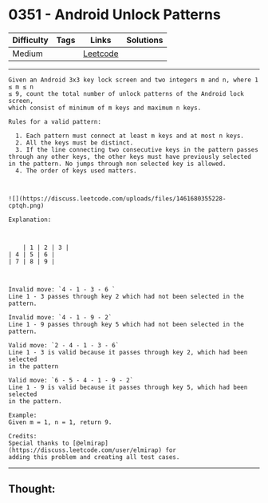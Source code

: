 # 0351 - Android Unlock Patterns

Difficulty  | Tags | Links | Solutions
----------- | ---- | ----- | -----
Medium |  | [Leetcode](https://leetcode.com/problems/android-unlock-patterns/description/) |


-----------

```
Given an Android 3x3 key lock screen and two integers m and n, where 1 ≤ m ≤ n
≤ 9, count the total number of unlock patterns of the Android lock screen,
which consist of minimum of m keys and maximum n keys.

Rules for a valid pattern:

  1. Each pattern must connect at least m keys and at most n keys.
  2. All the keys must be distinct.
  3. If the line connecting two consecutive keys in the pattern passes through any other keys, the other keys must have previously selected in the pattern. No jumps through non selected key is allowed.
  4. The order of keys used matters.



![](https://discuss.leetcode.com/uploads/files/1461680355228-cptqh.png)

Explanation:



    | 1 | 2 | 3 || 4 | 5 | 6 || 7 | 8 | 9 |



Invalid move: `4 - 1 - 3 - 6 `
Line 1 - 3 passes through key 2 which had not been selected in the pattern.

Invalid move: `4 - 1 - 9 - 2`
Line 1 - 9 passes through key 5 which had not been selected in the pattern.

Valid move: `2 - 4 - 1 - 3 - 6`
Line 1 - 3 is valid because it passes through key 2, which had been selected
in the pattern

Valid move: `6 - 5 - 4 - 1 - 9 - 2`
Line 1 - 9 is valid because it passes through key 5, which had been selected
in the pattern.

Example:
Given m = 1, n = 1, return 9.

Credits:
Special thanks to [@elmirap](https://discuss.leetcode.com/user/elmirap) for
adding this problem and creating all test cases.
```

-----------

## Thought:
